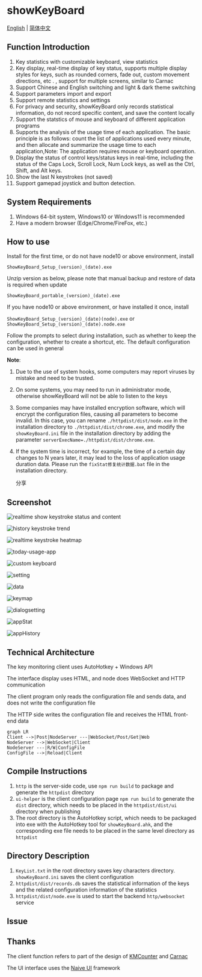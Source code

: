 # showKeyBoard

[English](./readme.md) | [简体中文](./README_CN.md)

## Function Introduction

1. Key statistics with customizable keyboard, view statistics
2. Key display, real-time display of key status, supports multiple display styles for keys, such as rounded corners, fade out, custom movement directions, etc . , support for multiple screens, similar to Carnac
3. Support Chinese and English switching and light & dark theme switching
4. Support parameters import and export
5. Support remote statistics and settings
6. For privacy and security, showKeyBoard only records statistical information, do not record specific content, and save the content locally
7. Support the statstics of mouse and keyboard of different application programs
8. Supports the analysis of the usage time of each application. The basic principle is as follows: count the list of applications used every minute, and then allocate and summarize the usage time to each application,Note: The application requires mouse or keyboard operation.
9. Display the status of control keys/status keys in real-time, including the status of the Caps Lock, Scroll Lock, Num Lock keys, as well as the Ctrl, Shift, and Alt keys.
10. Show the last N keystrokes (not saved)
11. Support gamepad joystick and button detection.

## System Requirements

1. Windows 64-bit system, Windows10 or Windows11 is recommended
2. Have a modern browser (Edge/Chrome/FireFox, etc.)

## How to use

Install for the first time, or do not have node10 or above environment, install

`ShowKeyBoard_Setup_(version)_(date).exe`

Unzip version as below,  please note that manual backup and restore of data is required when update

`ShowKeyBoard_portable_(version)_(date).exe`

If you have node10 or above environment, or have installed it once, install

`ShowKeyBoard_Setup_(version)_(date)(node).exe` or `ShowKeyBoard_Setup_(version)_(date).node.exe`

Follow the prompts to select during installation, such as whether to keep the configuration, whether to create a shortcut, etc. The default configuration can be used in general

**Note**:
1. Due to the use of system hooks, some computers may report viruses by mistake and need to be trusted.

2. On some systems, you may need to run in administrator mode, otherwise showKeyBoard will not be able to listen to the keys

3. Some companies may have installed encryption software, which will encrypt the configuration files, causing all parameters to become invalid. In this case, you can rename `./httpdist/dist/node.exe` in the installation directory to `./httpdist/dist/chrome.exe`, and modify the `showKeyBoard.ini` file in the installation directory by adding the parameter `serverExecName=./httpdist/dist/chrome.exe`.

4. If the system time is incorrect, for example, the time of a certain day changes to N years later, it may lead to the loss of application usage duration data. Please run the `fixStat修复统计数据.bat` file in the installation directory. 

   

   分享

## Screenshot

![realtime show keystroke status and content](screenshot/%E5%AE%9E%E6%97%B6%E6%98%BE%E7%A4%BA%E6%8C%89%E9%94%AE%E7%8A%B6%E6%80%81%E5%92%8C%E5%86%85%E5%AE%B9.gif)

![history keystroke trend](screenshot/%E5%8E%86%E5%8F%B2%E6%8C%89%E9%94%AE%E8%B6%8B%E5%8A%BF.png)

![realtime keystroke heatmap](screenshot/%E5%AE%9E%E6%97%B6%E6%8C%89%E9%94%AE%E7%83%AD%E5%8A%9B%E5%9B%BE.jpg)

![today-usage-app](screenshot/today.png)

![custom keyboard](screenshot/%E8%87%AA%E5%AE%9A%E4%B9%89%E9%94%AE%E7%9B%98.png)

![setting](screenshot/setting.png)

![data](screenshot/data.png)

![keymap](screenshot/keymap.png)

![dialogsetting](screenshot/dialogsetting.png)

![appStat](screenshot/appStat.png)

![appHistory](screenshot/appHistory.png)

## Technical Architecture

The key monitoring client uses AutoHotkey + Windows API

The interface display uses HTML, and node does WebSocket and HTTP communication

The client program only reads the configuration file and sends data, and does not write the configuration file

The HTTP side writes the configuration file and receives the HTML front-end data

```mermaid
graph LR
Client -->|Post|NodeServer ---|WebSocket/Post/Get|Web
NodeServer -->|WebSocket|Client
NodeServer ---|R/W|ConfigFile
ConfigFile -->|Reload|Client
```

## Compile Instructions

1. `http` is the server-side code, use `npm run build` to package and generate the `httpdist` directory
2. `ui-helper` is the client configuration page `npm run build` to generate the `dist` directory, which needs to be placed in the `httpdist/dist/ui` directory when publishing
3. The root directory is the AutoHotkey script, which needs to be packaged into exe with the AutoHotkey tool for `showKeyBoard.ahk`, and the corresponding exe file needs to be placed in the same level directory as `httpdist`

## Directory Description

1. `KeyList.txt` in the root directory saves key characters directory. `showKeyBoard.ini` saves the client configuration 
2. `httpdist/dist/records.db` saves the statistical information of the keys and the related configuration information of the statistics
3. `httpdist/dist/node.exe` is used to start the backend `http/websocket` service

## Issue


## Thanks

The client function refers to part of the design of [KMCounter](https://github.com/telppa/KMCounter) and [Carnac](https://github.com/Code52/carnac)

The UI interface uses the [Naive UI](https://www.naiveui.com/) framework